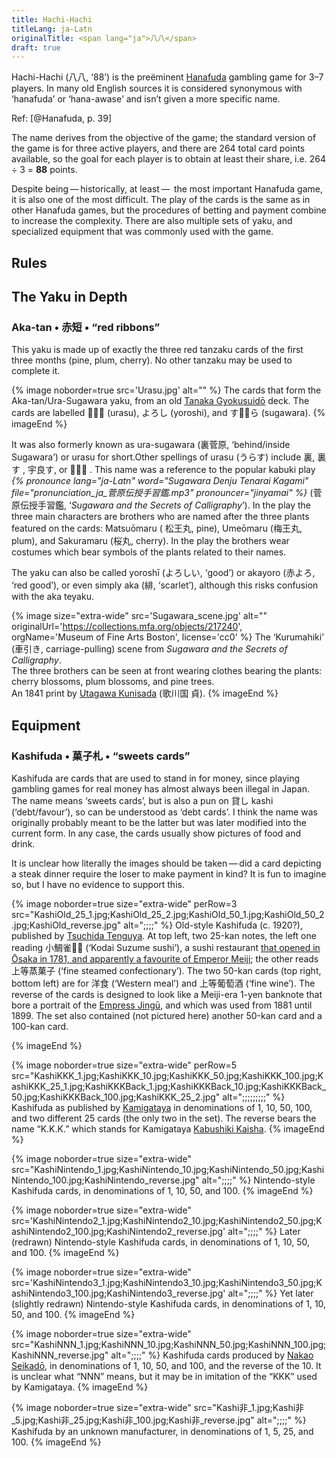 ```yaml
---
title: Hachi-Hachi
titleLang: ja-Latn
originalTitle: <span lang="ja">八八</span>
draft: true
---
```


<span class="noun" lang="ja-Latn">Hachi-Hachi</span> (<span lang="ja">八八</span>, ‘88’) is
the preëminent [<span class="noun"
lang="ja-Latn">Hanafuda</span>](/articles/cards/japan/hanafuda/) gambling game for 3–7 players.
In many old English sources it is considered synonymous with ‘<span class="noun"
lang="ja-Latn">hanafuda</span>’ or ‘<span class="noun" lang="ja-Latn">hana-awase</span>’ and
isn’t given a more specific name.

Ref: [@Hanafuda, p. 39]

The name derives from the objective of the game; the standard version of the
game is for three active players, and there are 264 total card points available,
so the goal for each player is to obtain at least their share, i.e. 264 ÷ 3 =
**88** points.

Despite being — historically, at least —  the most important <span class="noun"
lang="ja-Latn">Hanafuda</span> game, it is also one of the most difficult. The
play of the cards is the same as in other <span class="noun" lang="ja-Latn">Hanafuda</span>
games, but the procedures of betting and payment combine to increase the
complexity. There are also multiple sets of <span lang="ja-Latn">yaku</span>,
and specialized equipment that was commonly used with the game.

<!-- 
{/*
<p>Because of this, I present a simplified base game first, and each subsequent section introduces another extension of the rules until the full version of the game is attained.<Footnote>This approach was inspired by Z.D. Smith’s “<a href="https://blog.zdsmith.com/posts/a-curriculum-of-vira.html">A Curriculum of Vira</a>”.</Footnote> As a game that was often played in secret for money, there is no one ‘true’ set of rules, and there are also many optional variations and regional rules differences.</p>
*/}
-->

## Rules

## The <span lang="ja-Latn">Yaku</span> in Depth

### <span class="noun" lang="ja-Latn">Aka-tan</span> &bull; <span lang="ja">赤短</span> &bull; “red ribbons”

This <span lang="ja-Latn">yaku</span> is made up of exactly the three red <span
lang="ja-Latn">tanzaku</span> cards of the first three months (pine, plum,
cherry). No other <span lang="ja-Latn">tanzaku</span> may be used to complete
it.

{% image 
    noborder=true
    src='Urasu.jpg'
    alt="" %}
The cards that form the <span class="noun" lang="ja-Latn">Aka-tan/Ura-Sugawara</span> <span
lang="ja-Latn">yaku</span>, from an old [<span class="noun" lang="ja-Latn">Tanaka
Gyokusuidō</span>](/articles/cards/japan/hanafuda/traditional-manufacturers/#tanaka-gyokusuido)
deck. The cards are labelled <span lang="ja">𛀋らす</span> (<span
lang="ja-Latn">urasu</span>), <span lang="ja">よろし</span> (<span
lang="ja-Latn">yoroshi</span>), and <span lang="ja">す𛀙𛂦ら</span> (<span
lang="ja-Latn">sugawara</span>).
{% imageEnd %}

It was also formerly known as <span lang="ja-Latn">ura-sugawara</span> (<span
lang="ja">裏菅原</span>, ‘behind/inside <span class="noun"
lang="ja-Latn">Sugawara</span>’) or <span lang="ja-Latn">urasu</span> for
short.<Footnote>Other spellings of <span lang="ja-Latn">urasu</span> (<span
lang="ja">うらす</span>) include <span lang="ja">裏</span>, <span lang="ja">裏す
</span>, <span lang="ja">宇良す</span>, or <span lang="ja">𛀋らす
</span>.</Footnote> This name was a reference to the popular <span
lang="ja-Latn">kabuki</span> play <cite>{% pronounce lang="ja-Latn"
word="Sugawara Denju Tenarai Kagami" file="pronunciation_ja_菅原伝授手習鑑.mp3"
pronouncer="jinyamai" %}</cite> (<span lang="ja">菅原伝授手習鑑</span>,
‘<cite>Sugawara and the Secrets of Calligraphy</cite>’). In the play the three
main characters are brothers who are named after the three plants featured on
the cards: <span class="noun" lang="ja-Latn">Matsuōmaru</span> (<span lang="ja">
松王丸</span>, pine), <span class="noun" lang="ja-Latn">Umeōmaru</span> (<span
lang="ja">梅王丸</span>, plum), and <span class="noun"
lang="ja-Latn">Sakuramaru</span> (<span lang="ja">桜丸</span>, cherry). In the
play the brothers wear costumes which bear symbols of the plants related to
their names.

The <span lang="ja-Latn">yaku</span> can also be called <span
lang="ja-Latn">yoroshī</span> (<span lang="ja">よろしい</span>, ‘good’) or <span
lang="ja-Latn">akayoro</span> (<span lang="ja">赤よろ</span>, ‘red good’), or
even simply <span lang="ja-Latn">aka</span> (<span lang="ja">緋</span>,
‘scarlet’), although this risks confusion with the <span lang="ja-Latn">aka
teyaku</span>.

{% image 
    size="extra-wide"
    src='Sugawara_scene.jpg'
    alt=""
    originalUrl='https://collections.mfa.org/objects/217240',
    orgName='Museum of Fine Arts Boston',
    license='cc0' %}
The ‘<span class="noun" lang="ja-Latn">Kuruma&shy;hiki</span>’ (<span lang="ja">車引き</span>,
carriage-pulling) scene from <cite>Sugawara and the Secrets of
Calligraphy</cite>.<br/>The three brothers can be seen at front wearing clothes
bearing the plants: cherry blossoms, plum blossoms, and pine trees.<br/>An 1841
print by <span class="noun" lang="ja-Latn">[Utagawa
Kunisada](https://en.wikipedia.org/wiki/Kunisada)</span> (<span lang="ja">歌川国
貞</span>).
{% imageEnd %}

## Equipment

### <span class="noun" lang="ja-Latn">Kashifuda</span> &bull; <span lang="ja">菓子札</span> &bull; “sweets cards”

<span class="noun" lang="ja-Latn">Kashifuda</span> are cards that are used to stand in for
money, since playing gambling games for real money has almost always been
illegal in Japan. The name means ‘sweets cards’, but is also a pun on <span
lang="ja">貸し</span> <span lang="ja-Latn">kashi</span> (‘debt/favour’), so can
be understood as ‘debt cards’. I think the name was originally probably meant to
be the latter but was later modified into the current form. In any case, the
cards usually show pictures of food and drink.

It is unclear how literally the images should be taken — did a card depicting a
steak dinner require the loser to make payment in kind? It is fun to imagine so,
but I have no evidence to support this.

{% image 
    noborder=true
    size="extra-wide"
    perRow=3
    src="KashiOld_25_1.jpg;KashiOld_25_2.jpg;KashiOld_50_1.jpg;KashiOld_50_2.jpg;KashiOld_reverse.jpg"
    alt=";;;;" %}
Old-style <span class="noun" lang="ja-Latn">Kashifuda</span> (c. 1920?), published by [<span class="noun"
lang="ja-Latn">Tsuchida
Tenguya</span>](/articles/cards/japan/hanafuda/traditional-manufacturers/#tsuchida-tenguya).
At top left, two 25-<span lang="ja-Latn">kan</span> notes, the left one reading
<span lang="ja">小鯛雀𛁋し</span> (‘<span class="noun" lang="ja-Latn">Kodai Suzume</span>
sushi’), a sushi restaurant [that opened in <span class="noun" lang="ja-Latn">Ōsaka</span> in
1781, and apparently a favourite of Emperor <span class="noun"
lang="ja-Latn">Meiji</span>](http://www.sushiman.co.jp/company/); the other
reads <span lang="ja">上等蒸菓子</span> (‘fine steamed confectionary’). The two
50-<span lang="ja-Latn">kan</span> cards (top right, bottom left) are for <span
lang="ja">洋食</span> (‘Western meal’) and <span lang="ja">上等葡萄酒</span>
(‘fine wine’). The reverse of the cards is designed to look like a <span class="noun"
lang="ja-Latn">Meiji</span>-era 1-yen banknote that bore a portrait of the
[Empress <span class="noun"
lang="ja-Latn">Jingū</span>](https://en.wikipedia.org/wiki/Empress_Jing%C5%AB),
and which was used from 1881 until 1899. The set also contained (not pictured
here) another 50-<span lang="ja-Latn">kan</span> card and a 100-<span
lang="ja-Latn">kan</span> card.
<!--{/*https://cdn.discordapp.com/attachments/644611492846632960/702040093140975687/i-img800x600-1587393965cq878p755785.png*/
} -->
{% imageEnd %}

{% image 
    noborder=true
    size="extra-wide"
    perRow=5
    src="KashiKKK_1.jpg;KashiKKK_10.jpg;KashiKKK_50.jpg;KashiKKK_100.jpg;KashiKKK_25_1.jpg;KashiKKKBack_1.jpg;KashiKKKBack_10.jpg;KashiKKKBack_50.jpg;KashiKKKBack_100.jpg;KashiKKK_25_2.jpg"
    alt=";;;;;;;;;" %}
<span class="noun" lang="ja-Latn">Kashifuda</span> as published by [<span class="noun"
lang="ja-Latn">Kamigataya</span>](/articles/cards/japan/hanafuda/traditional-manufacturers/#kamigataya)
in denominations of 1, 10, 50, 100, and two different 25 cards (the only two in
the set). The reverse bears the name “K.K.K.” which stands for <span class="noun"
lang="ja-Latn">Kamigataya [Kabushiki
Kaisha](https://en.wikipedia.org/wiki/Kabushiki_gaisha)</span>.
{% imageEnd %}

{% image 
    noborder=true
    size="extra-wide"
    src="KashiNintendo_1.jpg;KashiNintendo_10.jpg;KashiNintendo_50.jpg;KashiNintendo_100.jpg;KashiNintendo_reverse.jpg"
    alt=";;;;" %}
Nintendo-style <span class="noun" lang="ja-Latn">Kashifuda</span> cards, in denominations of 1, 10, 50, and 100.
{% imageEnd %}

{% image 
    noborder=true
    size="extra-wide"
    src='KashiNintendo2_1.jpg;KashiNintendo2_10.jpg;KashiNintendo2_50.jpg;KashiNintendo2_100.jpg;KashiNintendo2_reverse.jpg'
    alt=";;;;"
    %}
Later (redrawn) Nintendo-style <span class="noun" lang="ja-Latn">Kashifuda</span> cards, in denominations of 1, 10, 50, and 100.
{% imageEnd %}

{% image 
    noborder=true
    size="extra-wide"
    src='KashiNintendo3_1.jpg;KashiNintendo3_10.jpg;KashiNintendo3_50.jpg;KashiNintendo3_100.jpg;KashiNintendo3_reverse.jpg'
    alt=";;;;"
    %}
Yet later (slightly redrawn) Nintendo-style <span class="noun" lang="ja-Latn">Kashifuda</span> cards, in denominations of 1, 10, 50, and 100.
{% imageEnd %}

{% image 
    noborder=true
    size="extra-wide"
    src="KashiNNN_1.jpg;KashiNNN_10.jpg;KashiNNN_50.jpg;KashiNNN_100.jpg;KashiNNN_reverse.jpg"
    alt=";;;;" %}
<span class="noun" lang="ja-Latn">Kashifuda</span> cards produced by [<span class="noun"
lang="ja-Latn">Nakao
Seikadō</span>](/articles/cards/japan/hanafuda/traditional-manufacturers/#nakao-seikado),
in denominations of 1, 10, 50, and 100, and the reverse of the 10. It is unclear
what “NNN” means, but it may be in imitation of the “KKK” used by <span class="noun"
lang="ja-Latn">Kamigataya</span>.
{% imageEnd %}

{% image 
    noborder=true
    size="extra-wide"
    src="Kashi非_1.jpg;Kashi非_5.jpg;Kashi非_25.jpg;Kashi非_100.jpg;Kashi非_reverse.jpg"
    alt=";;;;" %}
<span class="noun" lang="ja-Latn">Kashifuda</span> by an unknown manufacturer, in denominations of 1, 5, 25, and 100.
{% imageEnd %}
